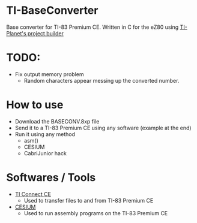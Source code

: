 # TI-BaseConverter
Base converter for TI-83 Premium CE.
Written in C for the eZ80 using [TI-Planet's project builder](https://tiplanet.org/pb/ "Project Builder")

# TODO:
- Fix output memory problem 
  - Random characters appear messing up the converted number.

# How to use
- Download the BASECONV.8xp file
- Send it to a TI-83 Premium CE using any software (example at the end)
- Run it using any method
  - asm()
  - CESIUM
  - CabriJunior hack

# Softwares / Tools
- [TI Connect CE](https://tiplanet.org/modules/archives/download.php?id=2304163 "TI Connect CE")
  - Used to transfer files to and from TI-83 Premium CE
- [CESIUM](https://tiplanet.org/modules/archives/download.php?id=320019 "CESIUM")
  - Used to run assembly programs on the TI-83 Premium CE
